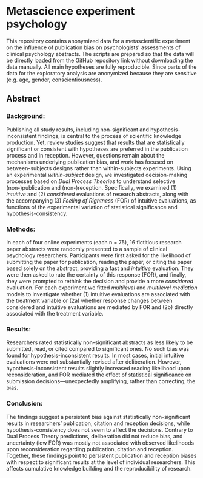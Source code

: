 # Metascience experiment psychology
This repository contains anonymized data for a metascientific experiment on the influence of publication bias on psychologists' assessments of clinical psychology abstracts. The scripts are prepared so that the data will be directly loaded from the GitHub repository link without downloading the data manually. All main hypotheses are fully reproducible. Since parts of the data for the exploratory analysis are anonymized because they are sensitive (e.g. age, gender, conscientiousness).

## Abstract
### Background: 
Publishing all study results, including non-significant and hypothesis-inconsistent findings, is central to the process of scientific knowledge production. Yet, review studies suggest that results that are statistically significant or consistent with hypotheses are preferred in the publication process and in reception. However, questions remain about the mechanisms underlying publication bias, and work has focused on between-subjects designs rather than within-subjects experiments. Using an experimental *within-subject* design, we investigated decision-making processes based on *Dual Process Theories* to understand selective (non-)publication and (non-)reception. Specifically, we examined (1) *intuitive* and (2) *considered* evaluations of research abstracts, along with the accompanying (3) *Feeling of Rightness* (FOR) of intuitive evaluations, as functions of the experimental variation of statistical significance and hypothesis-consistency. 
### Methods:
In each of four online experiments (each n = 75), 16 fictitious research paper abstracts were randomly presented to a sample of clinical psychology researchers. Participants were first asked for the likelihood of submitting the paper for publication, reading the paper, or citing the paper based solely on the abstract, providing a fast and *intuitive* evaluation. They were then asked to rate the certainty of this response (FOR), and finally, they were prompted to rethink the decision and provide a more *considered* evaluation. For each experiment we fitted *multilevel* and *multilevel mediation* models to investigate whether (1) intuitive evaluations are associated with the treatment variable or (2a) whether response changes between considered and intuitive evaluations are mediated by FOR and (2b) directly associated with the treatment variable.
### Results:
Researchers rated statistically non-significant abstracts as less likely to be submitted, read, or cited compared to significant ones. No such bias was found for hypothesis-inconsistent results. In most cases, initial intuitive evaluations were not substantially revised after deliberation. However, hypothesis-inconsistent results slightly increased reading likelihood upon reconsideration, and FOR mediated the effect of statistical significance on submission decisions—unexpectedly amplifying, rather than correcting, the bias.
### Conclusion:
The findings suggest a persistent bias against statistically non-significant results in researchers’ publication, citation and reception decisions, while hypothesis-consistency does not seem to affect the decisions. Contrary to Dual Process Theory predictions, deliberation did not reduce bias, and uncertainty (low FOR) was mostly not associated with observed likelihoods upon reconsideration regarding publication, citation and reception. Together, these findings point to persistent publication and reception biases with respect to significant results at the level of individual researchers. This affects cumulative knowledge building and the reproducibility of research. 
